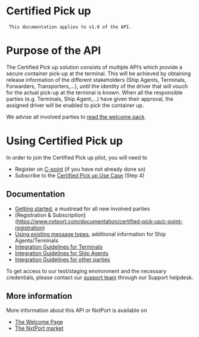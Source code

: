 # Certified Pick up
```
 This documentation applies to v1.0 of the API. 
```

# Purpose of the API
The Certified Pick up solution consists of multiple API’s which provide a secure container pick-up at the terminal.
This will be achieved by obtaining release information of the different stakeholders (Ship Agents, Terminals, Forwarders, Transporters,...), until the identity of the driver that will vouch for the actual pick-up at the terminal is known. When all the responsible parties (e.g. Terminals, Ship Agent,...) have given their approval, the assigned driver will be enabled to pick the container up.

We advise all involved parties to [read the welcome pack]( https://www.nxtport.com/documentation/certified-pick-up).

# Using Certified Pick up
In order to join the Certified Pick up pilot, you will need to
* Register on [C-point]( https://www.nxtport.com/documentation/certified-pick-up/c-point-registration) (if you have not already done so)
* Subscribe to the [Certified Pick up Use Case]( https://www.nxtport.com/documentation/certified-pick-up/c-point-registration) (Step 4)

## Documentation
* [Getting started]( https://www.nxtport.com/documentation/certified-pick-up/getting-started), a mustread for all new involved parties
* [Registration & Subscription] (https://www.nxtport.com/documentation/certified-pick-up/c-point-registration)
* [Using existing message types]( https://www.nxtport.com/documentation/certified-pick-up/using-existing-messages), additional information for Ship Agents/Terminals
* [Integration Guidelines for Terminals]( https://www.nxtport.com/documentation/certified-pick-up/tig-terminal-integration-guidelines)
* [Integration Guidelines for Ship Agents]( https://www.nxtport.com/documentation/certified-pick-up/aig-agent-integration-guidelines)
* [Integration Guidelines for other parties]( https://www.nxtport.com/documentation/certified-pick-up/forwarder-integration-guidelines)


To get access to our test/staging environment and the necessary credentials, please contact our [support team](https://nxtport.atlassian.net/servicedesk/customer/portal/1) through our Support helpdesk.

## More information
More information about this API or NxtPort is available on
* [The Welcome Page]( https://www.nxtport.com/documentation/certified-pick-up)
* [The NxtPort market](https://www.nxtport.com/market/our-marketplace/marketplace)
